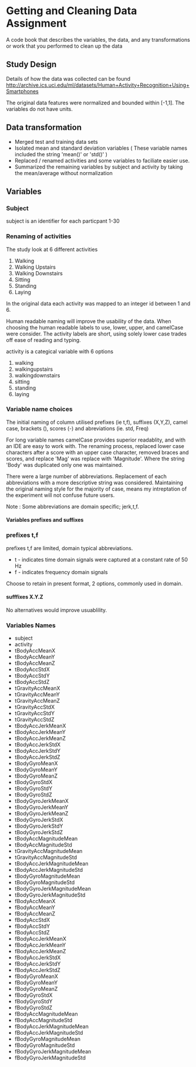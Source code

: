 Getting and Cleaning Data Assignment
====

A code book that describes the variables, the data, and any transformations or work that you performed to clean up the data

## Study Design
Details of how the data was collected can be found 
http://archive.ics.uci.edu/ml/datasets/Human+Activity+Recognition+Using+Smartphones

The original data features were normalized and bounded within [-1,1].  The variables do not have units. 

## Data transformation

- Merged test and training data sets
- Isolated mean and standard deviation variables ( These variable names included the string 'mean()' or 'std()' )
- Replaced / renamed activities and some variables to faciliate easier use.
- Summarized the remaining variables by subject and activity by taking the mean/average without normalization


## Variables

### Subject

subject is an identifier for each particpant 	1-30

### Renaming of activities
The study look at 6 different activities 

1. Walking
2. Walking Upstairs
3. Walking Downstairs
4. Sitting
5. Standing 
6. Laying

In the original data each activity was mapped to an integer id between 1 and 6.

Human readable naming will improve the usability of the data. 
When choosing the human readable labels to use, lower, upper, and camelCase were consider.
The activity labels are short, using solely lower case trades off ease of reading and typing.

activity is a categical variable with 6 options

1. walking
2. walkingupstairs
3. walkingdownstairs
4. sitting
5. standing
6. laying

### Variable name choices

The initial naming of column utilised prefixes (ie t,f), suffixes (X,Y,Z), camel case, brackets (), scores (-) and abreviations (ie. std, Freq)

For long variable names camelCase provides superior readablity, and  with an IDE are easy to work with. The renaming process, replaced lower case characters after a score with an upper case character, removed braces and scores, and replace 'Mag' was replace with 'Magnitude'. Where the string 'Body' was duplicated only one was maintained.

There were a large number of abbreviations. Replacement of each abbreviations with a more descriptive string was considered. Maintaining the original naming style for the majority of case, means my intreptation of the experiment will not confuse future users. 

Note : Some abbreviations are domain specific; jerk,t,f. 


#### Variables prefixes and suffixes
### prefixes  t,f 

prefixes  t,f  are limited, domain typical abbreviations. 


- t - indicates time domain signals were captured at a constant rate of 50 Hz
- f - indicates frequency domain signals

Choose to retain in present format, 2 options, commonly used in domain.  

#### sufffixes X.Y.Z 
No alternatives would improve usuablility.

### Variables Names
- subject 
- activity
- tBodyAccMeanX
- tBodyAccMeanY
- tBodyAccMeanZ
- tBodyAccStdX
- tBodyAccStdY
- tBodyAccStdZ
- tGravityAccMeanX
- tGravityAccMeanY
- tGravityAccMeanZ
- tGravityAccStdX
- tGravityAccStdY
- tGravityAccStdZ
- tBodyAccJerkMeanX
- tBodyAccJerkMeanY
- tBodyAccJerkMeanZ
- tBodyAccJerkStdX
- tBodyAccJerkStdY
- tBodyAccJerkStdZ
- tBodyGyroMeanX
- tBodyGyroMeanY
- tBodyGyroMeanZ
- tBodyGyroStdX
- tBodyGyroStdY
- tBodyGyroStdZ
- tBodyGyroJerkMeanX
- tBodyGyroJerkMeanY
- tBodyGyroJerkMeanZ
- tBodyGyroJerkStdX
- tBodyGyroJerkStdY
- tBodyGyroJerkStdZ
- tBodyAccMagnitudeMean
- tBodyAccMagnitudeStd
- tGravityAccMagnitudeMean
- tGravityAccMagnitudeStd
- tBodyAccJerkMagnitudeMean
- tBodyAccJerkMagnitudeStd
- tBodyGyroMagnitudeMean
- tBodyGyroMagnitudeStd
- tBodyGyroJerkMagnitudeMean
- tBodyGyroJerkMagnitudeStd
- fBodyAccMeanX
- fBodyAccMeanY
- fBodyAccMeanZ
- fBodyAccStdX
- fBodyAccStdY
- fBodyAccStdZ
- fBodyAccJerkMeanX
- fBodyAccJerkMeanY
- fBodyAccJerkMeanZ
- fBodyAccJerkStdX
- fBodyAccJerkStdY
- fBodyAccJerkStdZ
- fBodyGyroMeanX
- fBodyGyroMeanY
- fBodyGyroMeanZ
- fBodyGyroStdX
- fBodyGyroStdY
- fBodyGyroStdZ
- fBodyAccMagnitudeMean
- fBodyAccMagnitudeStd
- fBodyAccJerkMagnitudeMean
- fBodyAccJerkMagnitudeStd
- fBodyGyroMagnitudeMean
- fBodyGyroMagnitudeStd
- fBodyGyroJerkMagnitudeMean
- fBodyGyroJerkMagnitudeStd





